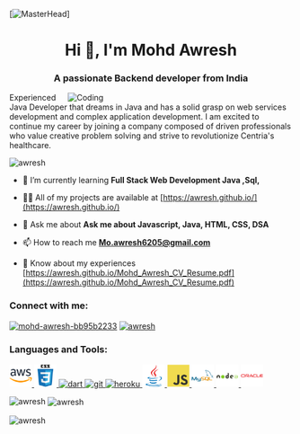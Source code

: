 [![MasterHead](https://kinsta.com/wp-content/uploads/2021/11/back-end-developer-1024x512.png)]
<h1 align="center">Hi 👋, I'm Mohd Awresh</h1>
<h3 align="center">A passionate Backend developer from India</h3>


<img align="right" alt="Coding" width="400" src="https://cdni.iconscout.com/illustration/premium/thumb/programmer-doing-programming-3454631-2918520.png">

<p dir="auto" style="top=20">Experienced Java Developer that dreams in Java and has a solid grasp on web services development and complex application development. I am excited to continue my career by joining a company composed of driven professionals who value creative problem solving and strive to revolutionize Centria's healthcare.</p>

<p align="left"> <img src="https://komarev.com/ghpvc/?username=awresh&label=Profile%20views&color=0e75b6&style=flat" alt="awresh" /></p>




- 🌱 I’m currently learning **Full Stack Web Development Java ,Sql,**

- 👨‍💻 All of my projects are available at [https://awresh.github.io/](https://awresh.github.io/)

- 💬 Ask me about **Ask me about Javascript, Java, HTML, CSS, DSA**

- 📫 How to reach me **Mo.awresh6205@gmail.com**

- 📄 Know about my experiences [https://awresh.github.io/Mohd_Awresh_CV_Resume.pdf](https://awresh.github.io/Mohd_Awresh_CV_Resume.pdf)

<h3 align="left">Connect with me:</h3>
<p align="left">
<a href="https://linkedin.com/in/mohd-awresh-bb95b2233" target="blank"><img align="center" src="https://raw.githubusercontent.com/rahuldkjain/github-profile-readme-generator/master/src/images/icons/Social/linked-in-alt.svg" alt="mohd-awresh-bb95b2233" height="30" width="40" /></a>
<a href="https://instagram.com/awresh" target="blank"><img align="center" src="https://raw.githubusercontent.com/rahuldkjain/github-profile-readme-generator/master/src/images/icons/Social/instagram.svg" alt="awresh" height="30" width="40" /></a>
</p>

<h3 align="left">Languages and Tools:</h3>
<p align="left"> <a href="https://aws.amazon.com" target="_blank" rel="noreferrer"> <img src="https://raw.githubusercontent.com/devicons/devicon/master/icons/amazonwebservices/amazonwebservices-original-wordmark.svg" alt="aws" width="40" height="40"/> </a> <a href="https://www.w3schools.com/css/" target="_blank" rel="noreferrer"> <img src="https://raw.githubusercontent.com/devicons/devicon/master/icons/css3/css3-original-wordmark.svg" alt="css3" width="40" height="40"/> </a> <a href="https://dart.dev" target="_blank" rel="noreferrer"> <img src="https://www.vectorlogo.zone/logos/dartlang/dartlang-icon.svg" alt="dart" width="40" height="40"/> </a> <a href="https://git-scm.com/" target="_blank" rel="noreferrer"> <img src="https://www.vectorlogo.zone/logos/git-scm/git-scm-icon.svg" alt="git" width="40" height="40"/> </a> <a href="https://heroku.com" target="_blank" rel="noreferrer"> <img src="https://www.vectorlogo.zone/logos/heroku/heroku-icon.svg" alt="heroku" width="40" height="40"/> </a> <a href="https://www.java.com" target="_blank" rel="noreferrer"> <img src="https://raw.githubusercontent.com/devicons/devicon/master/icons/java/java-original.svg" alt="java" width="40" height="40"/> </a> <a href="https://developer.mozilla.org/en-US/docs/Web/JavaScript" target="_blank" rel="noreferrer"> <img src="https://raw.githubusercontent.com/devicons/devicon/master/icons/javascript/javascript-original.svg" alt="javascript" width="40" height="40"/> </a> <a href="https://www.mysql.com/" target="_blank" rel="noreferrer"> <img src="https://raw.githubusercontent.com/devicons/devicon/master/icons/mysql/mysql-original-wordmark.svg" alt="mysql" width="40" height="40"/> </a> <a href="https://nodejs.org" target="_blank" rel="noreferrer"> <img src="https://raw.githubusercontent.com/devicons/devicon/master/icons/nodejs/nodejs-original-wordmark.svg" alt="nodejs" width="40" height="40"/> </a> <a href="https://www.oracle.com/" target="_blank" rel="noreferrer"> <img src="https://raw.githubusercontent.com/devicons/devicon/master/icons/oracle/oracle-original.svg" alt="oracle" width="40" height="40"/> </a> </p>

<p><img align="left" src="https://github-readme-stats.vercel.app/api/top-langs?username=awresh&show_icons=true&locale=en&layout=compact" alt="awresh" /></p>

<p>&nbsp;<img align="center" src="https://github-readme-stats.vercel.app/api?username=awresh&show_icons=true&locale=en" alt="awresh" /></p>

<p><img align="center" src="https://github-readme-streak-stats.herokuapp.com/?user=awresh&" alt="awresh" /></p>
